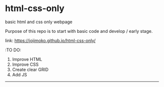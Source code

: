 # html-css-only
basic html and css only webpage

Purpose of this repo is to start with basic code and develop / early stage.

link: https://jojimoko.github.io/html-css-only/

:TO DO:
1. Improve HTML
2. Improve CSS
3. Create clear GRID
4. Add JS

---
